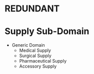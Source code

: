 <h1>REDUNDANT</h1>


# Supply Sub-Domain

- Generic Domain
  - Medical Supply
  - Surgical Supply
  - Pharmaceutical Supply
  - Accessory Supply
